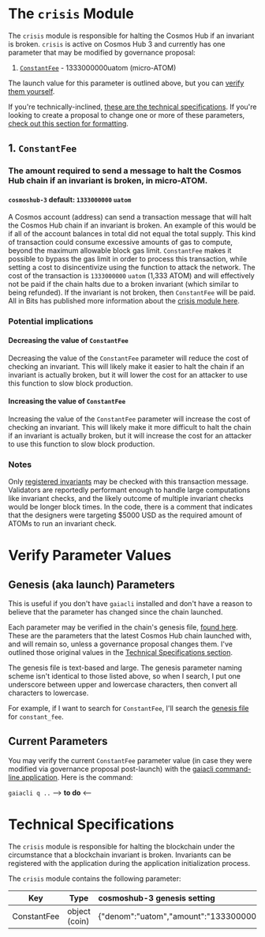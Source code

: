 # The `crisis` Module
The `crisis` module is responsible for halting the Cosmos Hub if an invariant is broken. `crisis` is active on Cosmos Hub 3 and currently has one parameter that may be modified by governance proposal:
1. [`ConstantFee`](#1-ConstantFee) - 1333000000uatom (micro-ATOM)

The launch value for this parameter is outlined above, but you can [verify them yourself](#verify-parameter-values).

If you're technically-inclined, [these are the technical specifications](#technical-specifications). If you're looking to create a proposal to change one or more of these parameters, [check out this section for formatting](params-change/submitting.md#formatting-the-json-file-for-the-governance-proposal).

## 1. `ConstantFee`
### The amount required to send a message to halt the Cosmos Hub chain if an invariant is broken, in micro-ATOM.
#### `cosmoshub-3` default: `1333000000` `uatom`

A Cosmos account (address) can send a transaction message that will halt the Cosmos Hub chain if an invariant is broken. An example of this would be if all of the account balances in total did not equal the total supply. This kind of transaction could consume excessive amounts of gas to compute, beyond the maximum allowable block gas limit. `ConstantFee` makes it possible to bypass the gas limit in order to process this transaction, while setting a cost to disincentivize using the function to attack the network. The cost of the transaction is `1333000000` `uatom` (1,333 ATOM) and will effectively not be paid if the chain halts due to a broken invariant (which similar to being refunded). If the invariant is not broken, then `ConstantFee` will be paid. All in Bits has published more information about the [crisis module here](https://docs.cosmos.network/master/modules/crisis/).

### Potential implications
#### Decreasing the value of `ConstantFee`
Decreasing the value of the `ConstantFee` parameter will reduce the cost of checking an invariant. This will likely make it easier to halt the chain if an invariant is actually broken, but it will lower the cost for an attacker to use this function to slow block production.

#### Increasing the value of `ConstantFee`
Increasing the value of the `ConstantFee` parameter will increase the cost of checking an invariant. This will likely make it more difficult to halt the chain if an invariant is actually broken, but it will increase the cost for an attacker to use this function to slow block production.

### Notes
Only [registered invariants](https://github.com/cosmos/cosmos-sdk/blob/master/x/supply/keeper/invariants.go) may be checked with this transaction message. Validators are reportedly performant enough to handle large computations like invariant checks, and the likely outcome of multiple invariant checks would be longer block times. In the code, there is a comment that indicates that the designers were targeting $5000 USD as the required amount of ATOMs to run an invariant check.

# Verify Parameter Values
## Genesis (aka launch) Parameters
This is useful if you don't have `gaiacli` installed and don't have a reason to believe that the parameter has changed since the chain launched.

Each parameter may be verified in the chain's genesis file, [found here](https://raw.githubusercontent.com/cosmos/launch/master/genesis.json). These are the parameters that the latest Cosmos Hub chain launched with, and will remain so, unless a governance proposal changes them. I've outlined those original values in the [Technical Specifications section](#technical-specifications).

The genesis file is text-based and large. The genesis parameter naming scheme isn't identical to those listed above, so when I search, I put one underscore between upper and lowercase characters, then convert all characters to lowercase.

For example, if I want to search for `ConstantFee`, I'll search the [genesis file](https://raw.githubusercontent.com/cosmos/launch/master/genesis.json) for `constant_fee`.

## Current Parameters
You may verify the current `ConstantFee` parameter value (in case they were modified via governance proposal post-launch) with the [gaiacli command-line application](/gaiacli). Here is the command:

 `gaiacli q ..` --> **to do** <--

# Technical Specifications

The `crisis` module is responsible for halting the blockchain under the circumstance that a blockchain invariant is broken. Invariants can be registered with the application during the application initialization process.

The `crisis` module contains the following parameter:

| Key           | Type   | cosmoshub-3 genesis setting                                                                     |
|---------------|--------|:----------------------------------------------------------------------------------------------------|
| ConstantFee | object (coin) | {"denom":"uatom","amount":"1333000000"} |
